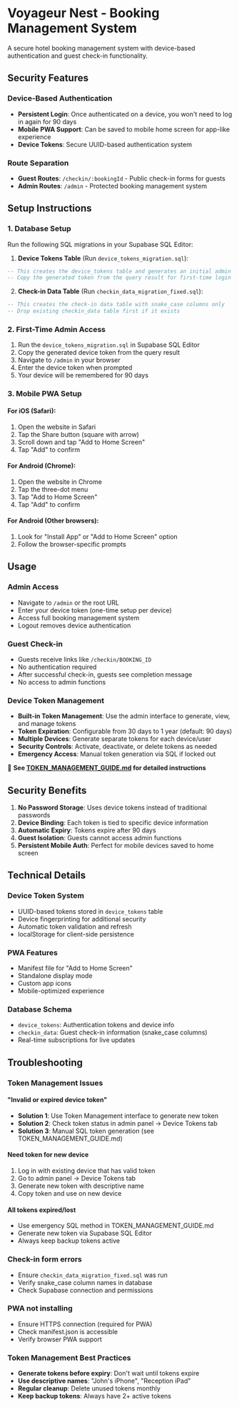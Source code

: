 # Voyageur Nest - Booking Management System

A secure hotel booking management system with device-based authentication and guest check-in functionality.

## Security Features

### Device-Based Authentication
- **Persistent Login**: Once authenticated on a device, you won't need to log in again for 90 days
- **Mobile PWA Support**: Can be saved to mobile home screen for app-like experience
- **Device Tokens**: Secure UUID-based authentication system

### Route Separation
- **Guest Routes**: `/checkin/:bookingId` - Public check-in forms for guests
- **Admin Routes**: `/admin` - Protected booking management system

## Setup Instructions

### 1. Database Setup

Run the following SQL migrations in your Supabase SQL Editor:

1. **Device Tokens Table** (Run `device_tokens_migration.sql`):
```sql
-- This creates the device_tokens table and generates an initial admin token
-- Copy the generated token from the query result for first-time login
```

2. **Check-in Data Table** (Run `checkin_data_migration_fixed.sql`):
```sql
-- This creates the check-in data table with snake_case columns only
-- Drop existing checkin_data table first if it exists
```

### 2. First-Time Admin Access

1. Run the `device_tokens_migration.sql` in Supabase SQL Editor
2. Copy the generated device token from the query result
3. Navigate to `/admin` in your browser
4. Enter the device token when prompted
5. Your device will be remembered for 90 days

### 3. Mobile PWA Setup

#### For iOS (Safari):
1. Open the website in Safari
2. Tap the Share button (square with arrow)
3. Scroll down and tap "Add to Home Screen"
4. Tap "Add" to confirm

#### For Android (Chrome):
1. Open the website in Chrome
2. Tap the three-dot menu
3. Tap "Add to Home Screen"
4. Tap "Add" to confirm

#### For Android (Other browsers):
1. Look for "Install App" or "Add to Home Screen" option
2. Follow the browser-specific prompts

## Usage

### Admin Access
- Navigate to `/admin` or the root URL
- Enter your device token (one-time setup per device)
- Access full booking management system
- Logout removes device authentication

### Guest Check-in
- Guests receive links like `/checkin/BOOKING_ID`
- No authentication required
- After successful check-in, guests see completion message
- No access to admin functions

### Device Token Management
- **Built-in Token Management**: Use the admin interface to generate, view, and manage tokens
- **Token Expiration**: Configurable from 30 days to 1 year (default: 90 days)
- **Multiple Devices**: Generate separate tokens for each device/user
- **Security Controls**: Activate, deactivate, or delete tokens as needed
- **Emergency Access**: Manual token generation via SQL if locked out

📖 **See [TOKEN_MANAGEMENT_GUIDE.md](./TOKEN_MANAGEMENT_GUIDE.md) for detailed instructions**

## Security Benefits

1. **No Password Storage**: Uses device tokens instead of traditional passwords
2. **Device Binding**: Each token is tied to specific device information
3. **Automatic Expiry**: Tokens expire after 90 days
4. **Guest Isolation**: Guests cannot access admin functions
5. **Persistent Mobile Auth**: Perfect for mobile devices saved to home screen

## Technical Details

### Device Token System
- UUID-based tokens stored in `device_tokens` table
- Device fingerprinting for additional security
- Automatic token validation and refresh
- localStorage for client-side persistence

### PWA Features
- Manifest file for "Add to Home Screen"
- Standalone display mode
- Custom app icons
- Mobile-optimized experience

### Database Schema
- `device_tokens`: Authentication tokens and device info
- `checkin_data`: Guest check-in information (snake_case columns)
- Real-time subscriptions for live updates

## Troubleshooting

### Token Management Issues

#### "Invalid or expired device token"
- **Solution 1**: Use Token Management interface to generate new token
- **Solution 2**: Check token status in admin panel → Device Tokens tab
- **Solution 3**: Manual SQL token generation (see TOKEN_MANAGEMENT_GUIDE.md)

#### Need token for new device
1. Log in with existing device that has valid token
2. Go to admin panel → Device Tokens tab
3. Generate new token with descriptive name
4. Copy token and use on new device

#### All tokens expired/lost
- Use emergency SQL method in TOKEN_MANAGEMENT_GUIDE.md
- Generate new token via Supabase SQL Editor
- Always keep backup tokens active

### Check-in form errors
- Ensure `checkin_data_migration_fixed.sql` was run
- Verify snake_case column names in database
- Check Supabase connection and permissions

### PWA not installing
- Ensure HTTPS connection (required for PWA)
- Check manifest.json is accessible
- Verify browser PWA support

### Token Management Best Practices
- **Generate tokens before expiry**: Don't wait until tokens expire
- **Use descriptive names**: "John's iPhone", "Reception iPad"
- **Regular cleanup**: Delete unused tokens monthly
- **Keep backup tokens**: Always have 2+ active tokens